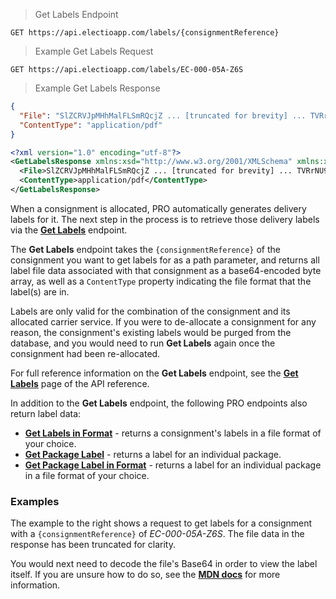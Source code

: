 > Get Labels Endpoint
```
GET https://api.electioapp.com/labels/{consignmentReference}
```
> Example Get Labels Request
```
GET https://api.electioapp.com/labels/EC-000-05A-Z6S
```
> Example Get Labels Response
```json
{
  "File": "SlZCRVJpMHhMalFLSmRQcjZ ... [truncated for brevity] ... TVRrNU9ERUtKU1ZGVDBZPQ==",
  "ContentType": "application/pdf"
}
```
```xml
<?xml version="1.0" encoding="utf-8"?>
<GetLabelsResponse xmlns:xsd="http://www.w3.org/2001/XMLSchema" xmlns:xsi="http://www.w3.org/2001/XMLSchema-instance" xmlns="http://electioapp.com/schemas/v1.1/MPD.Electio.SDK.DataTypes.LabelGeneration">
  <File>SlZCRVJpMHhMalFLSmRQcjZ ... [truncated for brevity] ... TVRrNU9ERUtKU1ZGVDBZPQ==</File>
  <ContentType>application/pdf</ContentType>
</GetLabelsResponse>
```

When a consignment is allocated, PRO automatically generates delivery labels for it. The next step in the process is to retrieve those delivery labels via the **[Get Labels](https://docs.electioapp.com/#/api/GetLabels)** endpoint.

The **Get Labels** endpoint takes the `{consignmentReference}` of the consignment you want to get labels for as a path parameter, and returns all label file data associated with that consignment as a base64-encoded byte array, as well as a `ContentType` property indicating the file format that the label(s) are in.

Labels are only valid for the combination of the consignment and its allocated carrier service. If you were to de-allocate a consignment for any reason, the consignment's existing labels would be purged from the database, and you would need to run **Get Labels** again once the consignment had been re-allocated.

<aside class="note">
  For full reference information on the <strong>Get Labels</strong> endpoint, see the <strong><a href="https://docs.electioapp.com/#/api/GetLabels">Get Labels</a></strong> page of the API reference. 
  
  In addition to the <strong>Get Labels</strong> endpoint, the following PRO endpoints also return label data:

  * <strong><a href="https://docs.electioapp.com/#/api/GetLabelsinFormat">Get Labels in Format</a></strong> - returns a consignment's labels in a file format of your choice.
  * <strong><a href="https://docs.electioapp.com/#/api/GetPackageLabel">Get Package Label</a></strong> - returns a label for an individual package.
  * <strong><a href="https://docs.electioapp.com/#/api/GetPackageLabelinFormat">Get Package Label in Format</a></strong> - returns a label for an individual package in a file format of your choice.
</aside>  

### Examples

The example to the right shows a request to get labels for a consignment with a `{consignmentReference}` of _EC-000-05A-Z6S_. The file data in the response has been truncated for clarity.

You would next need to decode the file's Base64 in order to view the label itself. If you are unsure how to do so, see the **[MDN docs](https://developer.mozilla.org/en-US/docs/Web/API/WindowBase64/Base64_encoding_and_decoding)** for more information.